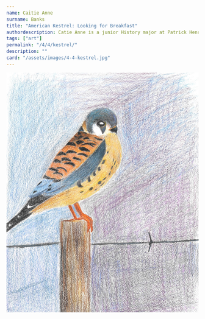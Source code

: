 ```yaml
---
name: Caitie Anne
surname: Banks
title: "American Kestrel: Looking for Breakfast"
authordescription: Catie Anne is a junior History major at Patrick Henry College.
tags: ["art"]
permalink: "/4/4/kestrel/"
description: ""
card: "/assets/images/4-4-kestrel.jpg"
---
```

![Picture of an American Kestrel perched on a post.](/assets/images/4-4-kestrel.jpg)